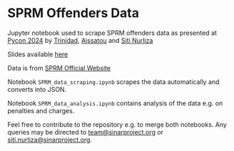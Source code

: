 # SPRM Offenders Data
Jupyter notebook used to scrape SPRM offenders data as presented at [Pycon 2024](https://cfp.pycon.my/pyconmy-2024/talk/D7WBBZ/) by [Trinidad](https://github.com/trinipcp), [Aissatou](https://github.com/Aissatou-D170) and [Siti Nurliza](https://github.com/sitinurliza95)

Slides available [here](https://docs.google.com/presentation/d/1QiAOhpBMYFY7g3SdV1lcumOcoYC6HEWat34GBd6F6Ow/edit?usp=drive_link)

Data is from [SPRM Official Website](https://www.sprm.gov.my/index.php?r=site%2Findex&id=21&page_id=96&page=10&per-page=8)

Notebook `SPRM_data_scraping.ipynb` scrapes the data automatically and converts into JSON.

Notebook `SPRM_data_analysis.ipynb` contains analysis of the data e.g. on penalties and charges.

Feel free to contribute to the repository e.g. to merge both notebooks. Any queries may be directed to team@sinarproject.org or siti.nurliza@sinarproject.org.





